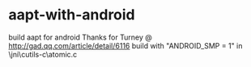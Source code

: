 # aapt-with-android
build aapt for android
Thanks for Turney @ http://gad.qq.com/article/detail/6116
build with "ANDROID_SMP = 1" in \jni\cutils-c\atomic.c

